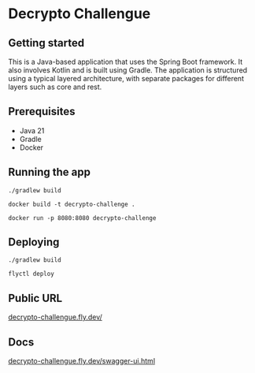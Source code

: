 # Decrypto Challengue



## Getting started

This is a Java-based application that uses the Spring Boot framework. It also involves Kotlin and is built using Gradle. The application is structured using a typical layered architecture, with separate packages for different layers such as core and rest.

## Prerequisites

- Java 21
- Gradle
- Docker

## Running the app

```./gradlew build```

```docker build -t decrypto-challenge .```

```docker run -p 8080:8080 decrypto-challenge```

## Deploying

```./gradlew build```

```flyctl deploy```

## Public URL
[decrypto-challengue.fly.dev/]( https://decrypto-challengue.fly.dev/)

## Docs

[decrypto-challengue.fly.dev/swagger-ui.html]( https://decrypto-challengue.fly.dev/swagger-ui.html)